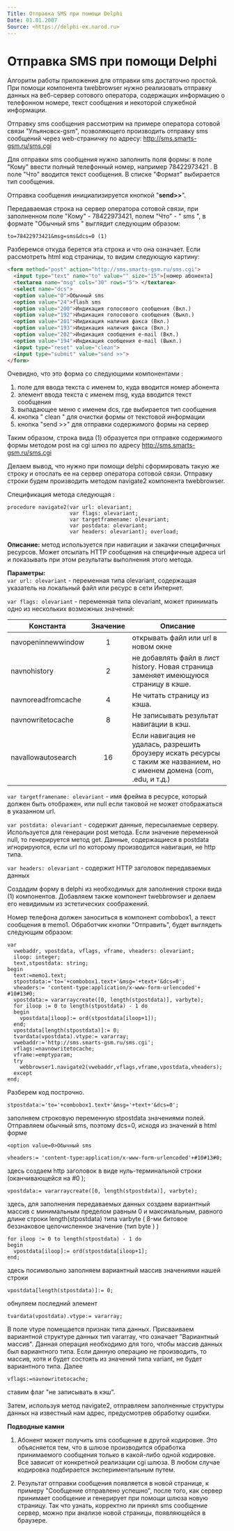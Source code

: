 ```yaml
---
Title: Отправка SMS при помощи Delphi
Date: 01.01.2007
Source: <https://delphi-ex.narod.ru>
---
```



Отправка SMS при помощи Delphi
==============================

Алгоритм работы приложения для отправки sms достаточно простой. При
помощи компонента twebbrowser нужно реализовать отправку данных на
веб-сервер сотового оператора, содержащих информацию о телефонном
номере, текст сообщения и некоторой служебной информации.

Отправку sms сообщения рассмотрим на примере оператора сотовой связи
"Ульяновск-gsm", позволяющего производить отправку sms сообщений
через web-страничку по адресу:
http://sms.smarts-gsm.ru/sms.cgi

Для отправки sms сообщения нужно заполнить поля формы:
в поле "Кому" ввести полный телефонный номер, например 78422973421 .
В поле "Что" вводится текст сообщения.
В списке "Формат" выбирается тип сообщения.

Отправка сообщения инициализируется кнопкой "**send\>\>**".

Передаваемая строка на сервер оператора сотовой связи, при заполненном
поле "Кому" - 78422973421, полем "Что" - " sms ", в формате
"Обычный sms " выглядит следующим образом:

    to=78422973421&msg=sms&dcs=0 (1)

Разберемся откуда берется эта строка и что она означает. Если
рассмотреть html код страницы, то видим следующую картину:

```html
<form method="post" action="http://sms.smarts-gsm.ru/sms.cgi">
  <input type="text" name="to" value="" size="15">[номер абонента]
  <textarea name="msg" cols="30" rows="5"> </textarea>
  <select name="dcs">
  <option value="0">Обычный sms
  <option value="24">flash sms
  <option value="200">Индикация голосового сообщения (Вкл.)
  <option value="192">Индикация голосового сообщения (Выкл.)
  <option value="201">Иидикация наличия факса (Вкл.)
  <option value="193">Иидикация наличия факса (Вкл.)
  <option value="202">Индикация сообщения e-mail (Вкл.)
  <option value="194">Индикация сообщения e-mail (Выкл.)
  <input type="reset" value="clean">
  <input type="submit" value="send >>">
</form>
```


Очевидно, что это форма со следующими компонентами :

1. поле для ввода текста с именем to, куда вводится номер абонента
2. элемент ввода текста с именем msg, куда вводится текст сообщения
3. выпадающее меню с именем dcs, где выбирается тип сообщения
4. кнопка " clean " для очистки формы от текстовой информации
5. кнопка "send \>\>" для отправки содержимого формы на сервер

Таким образом, строка вида (1) образуется при отправке содержимого формы
методом post на cgi шлюз по адресу http://sms.smarts-gsm.ru/sms.cgi

Делаем вывод, что нужно при помощи delphi сформировать такую же строку и
отослать ее на сервер оператора сотовой связи. Отправку строки будем
производить методом navigate2 компонента twebbrowser.

Спецификация метода следующая :

    procedure navigate2(var url: olevariant;
                        var flags: olevariant;
                        var targetframename: olevariant;
                        var postdata: olevariant;
                        var headers: olevariant); overload;

**Описание:** метод используется при навигации и закачки специфичных
ресурсов. Может отсылать НТТР сообщения на специфичные адреса url и
показывать при этом результаты выполнения этого метода.

**Параметры:**  
`var url: olevariant` - переменная типа olevariant, содержащая указатель
на локальный файл или ресурс в сети Интернет.

`var flags: olevariant` - переменная типа olevariant, может принимать одно
из нескольких возможных значений:

Константа          |Значение |Описание
-------------------|:-------:|--------
navopeninnewwindow |1        |открывать файл или url в новом окне
navnohistory       |2        |не добавлять файл в лист history. Новая страница заменяет имеющуюся страницу в кэше.
navnoreadfromcache |4        |Не читать страницу из кэша.
navnowritetocache  |8        |Не записывать результат навигации в кэш.
navallowautosearch |16       |Если навигация не удалась, разрешить броузеру искать ресурсы с таким же названием, но с именем домена (com, .edu, и т.д.)

`var targetframename: olevariant` - имя фрейма в ресурсе, который должен
быть отображен, или null если таковой не может отображаться в указанном
url.

`var postdata: olevariant` - содержит данные, пересылаемые серверу.
Используется для генерации post метода. Если значение переменной null,
то генерируется метод get. Данные, содержащиеся в postdata
игнорируются, если url по которому производится навигация, не http
типа.

`var headers: olevariant` - содержит НТТР заголовок передаваемых данных

Создадим форму в delphi из необходимых для заполнения строки вида (1)
компонентов. Добавляем также компонент twebbrowser и делаем его
невидимым из эстетических соображений.

Номер телефона должен заноситься в компонент combobox1, а текст
сообщения в memo1. Обработчик кнопки "Отправить", будет выглядеть
следующим образом:

    var
      vwebaddr, vpostdata, vflags, vframe, vheaders: olevariant;
      iloop: integer;
      text,stpostdata: string;
    begin
      text:=memo1.text;
      stpostdata:='to='+combobox1.text+'&msg='+text+'&dcs=0';
      vheaders:= 'content-type:application/x-www-form-urlencoded'+ #10#13#0;
      vpostdata:= vararraycreate([0, length(stpostdata)], varbyte);
      for iloop := 0 to length(stpostdata) - 1 do
      begin
        vpostdata[iloop]:= ord(stpostdata[iloop+1]); 
      end;
      vpostdata[length(stpostdata)]:= 0;
      tvardata(vpostdata).vtype:= vararray;
      vwebaddr:='http://sms.smarts-gsm.ru/sms.cgi';
      vflags:=navnowritetocache;
      vframe:=emptyparam;
      try
        webbrowser1.navigate2(vwebaddr,vflags,vframe,vpostdata,vheaders);
      except
    end; 


Разберем код построчно.

    stpostdata:='to='+combobox1.text+'&msg='+text+'&dcs=0';

заполняем строковую переменную stpostdata значениями полей. Отправляем
обычный sms, поэтому dcs=0, исходя из значений в html форме

    <option value=0>Обычный sms

    vheaders:= 'content-type:application/x-www-form-urlencoded'+#10#13#0;

здесь создаем http заголовок в виде нуль-терминальной строки
(оканчивающейся на #0 );

    vpostdata:= vararraycreate([0, length(stpostdata)], varbyte);

здесь, для заполнения передаваемых данных создаем вариантный массив с
минимальным пределом равным 0 и максимальным, равного длине строки
length(stpostdata) типа varbyte ( 8-ми битовое беззнаковое целочисленное
значение (тип byte ) )

    for iloop := 0 to length(stpostdata) - 1 do
    begin
      vpostdata[iloop]:= ord(stpostdata[iloop+1];
    end;

здесь посимвольно заполняем вариантный массив значениями нашей строки

    vpostdata[length(stpostdata)]:= 0;

обнуляем последний элемент

    tvardata(vpostdata).vtype:= vararray;

В поле vtype помещается признак типа данных. Присваиваем вариантной
структуре данных тип vararray, что означает "Вариантный массив".
Данная операция необходимо для того, чтобы массив данных был вариантного
типа. Если данную операцию не производить, то массив, хотя и будет
состоять из значений типа variant, не будет вариантного типа. Далее

    vflags:=navnowritetocache;

ставим флаг "не записывать в кэш".

Затем, используя метод navigate2, отправляем заполненные структуры
данных на известный нам адрес, предусмотрев обработку ошибки.

**Подводные камни**

1) Абонент может получить sms сообщение в другой кодировке. Это
объясняется тем, что в шлюзе производится обработка принимаемого
сообщения только в какой-либо одной кодировке. Все зависит от конкретной
реализации cgi шлюза. В любом случае кодировка подбирается
экспериментальным путем.

2) Результат отправки сообщения появляется в новой странице, к примеру
"Сообщение отправлено успешно", после того, как сервер принимает
сообщение и генерирует при помощи шлюза новую страницу. Так что узнать,
корректно ли принял sms сообщение сервер, можно при анализе новой
страницы, появляющейся в браузере.

